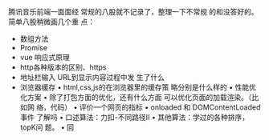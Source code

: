 腾讯音乐前端一面面经
常规的八股就不记录了，整理一下不常规
的和没答好的。简单八股稍微画几个重
点：
- 数组方法
- Promise
- vue 响应式原理
- http各种版本的区别、https
- 地址栏输入 URL到显示内容过程中发
生了什么
- 浏览器缓存
•
html,css,js的在浏览器里的缓存策
略分别是什么样的
• 性能优化方案
• 除了打包方面的优化，还有什么方面
可以优化页面的加载渲染。（比如网
络，代码）
• 评价一个网页的指标
• onloaded 和 DOMContentLoaded事件
了解吗
• 口述算法：力扣-不同路径II
• 其他算法：学过的各种排序，topK问
题。
•
回